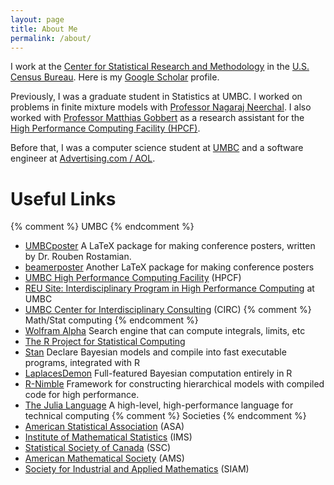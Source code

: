 ```yaml
---
layout: page
title: About Me
permalink: /about/
---
```


I work at the
[Center for Statistical Research and Methodology](https://www.census.gov/srd/csrm) in the [U.S. Census Bureau](http://www.census.gov). Here is my
[Google Scholar](https://scholar.google.com/citations?user=3Ai29GIAAAAJ&hl=en) profile.

Previously, I was a graduate student in Statistics at UMBC. I worked
on problems in finite mixture models with
[Professor Nagaraj Neerchal](http://www.math.umbc.edu/~nagaraj).
I also worked with
[Professor Matthias Gobbert](http://www.math.umbc.edu/~gobbert)
as a research assistant for the
[High Performance Computing Facility (HPCF)](http://www.umbc.edu/hpcf).

Before that, I was a computer science student at [UMBC](http://www.csee.umbc.edu) and a software engineer at [Advertising.com / AOL](http://advertising.com).

# Useful Links
{% comment %} UMBC {% endcomment %}
* [UMBCposter](http://www.math.umbc.edu/~rouben/umbcposter) A LaTeX package 
for making conference posters, written by Dr. Rouben Rostamian.
* [beamerposter](http://www-i6.informatik.rwth-aachen.de/~dreuw/latexbeamerposter.php)
Another LaTeX package for making conference posters
* [UMBC High Performance Computing Facility](http://www.umbc.edu/hpcf) (HPCF)
* [REU Site: Interdisciplinary Program in High Performance Computing](http://www.umbc.edu/hpcreu) at UMBC
* [UMBC Center for Interdisciplinary Consulting](http://www.umbc.edu/circ) (CIRC)
{% comment %} Math/Stat computing {% endcomment %}
* [Wolfram Alpha](http://www.wolframalpha.com) Search engine that can compute integrals, limits, etc
* [The R Project for Statistical Computing](http://www.r-project.org)
* [Stan](http://mc-stan.org) Declare Bayesian models
and compile into fast executable programs, integrated with R
* [LaplacesDemon](http://www.bayesian-inference.com/software)
Full-featured Bayesian computation entirely in R
* [R-Nimble](http://r-nimble.org")
Framework for constructing hierarchical models with compiled code for high
performance.
* [The Julia Language](http://julialang.org)
A high-level, high-performance language for technical computing
{% comment %} Societies {% endcomment %}
* [American Statistical Association](http://www.amstat.org) (ASA)
* [Institute of Mathematical Statistics](http://imstat.org) (IMS)
* [Statistical Society of Canada](http://www.ssc.ca) (SSC)
* [American Mathematical Society](http://www.ams.org) (AMS)
* [Society for Industrial and Applied Mathematics](http://www.siam.org) (SIAM)
